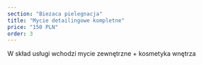 ```yaml
---
section: "Biezaca pielegnacja"
title: "Mycie detailingowe kompletne"
price: "150 PLN"
order: 3
---
```


W skład usługi wchodzi mycie zewnętrzne + kosmetyka wnętrza